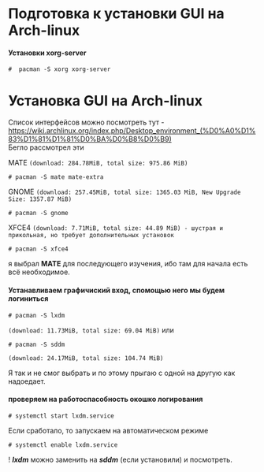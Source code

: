 # Подготовка к установки GUI на Arch-linux
#### Установки xorg-server
```text
#  pacman -S xorg xorg-server
```

# Установка GUI на Arch-linux
Список интерфейсов можно посмотреть тут - https://wiki.archlinux.org/index.php/Desktop_environment_(%D0%A0%D1%83%D1%81%D1%81%D0%BA%D0%B8%D0%B9)  
Бегло рассмотрел эти  

MATE `(download: 284.78MiB, total size: 975.86 MiB)`  
```text
# pacman -S mate mate-extra 
```

  
  GNOME `(download: 257.45MiB, total size: 1365.03 MiB, New Upgrade Size: 1357.87 MiB)`
```text
# pacman -S gnome  
```
  
  
  XFCE4 `(download: 7.71MiB, total size: 44.89 MiB) - шустрая и прикольная, но требует дополнительных установок`
```text
# pacman -S xfce4 
```


я выбрал __МАТЕ__ для последующего изучения, ибо там для начала есть всё необходимое.

#### Устанавливаем графичиский вход, спомощью него мы будем логиниться 
```text
# pacman -S lxdm 
``` 
`(download: 11.73MiB, total size: 69.04 MiB)`
или
```text
# pacman -S sddm 
```
`(download: 24.17MiB, total size: 104.74 MiB)`

Я так и не смог выбрать и по этому прыгаю с одной на другую как надоедает.

#### проверяем на работоспасобность окошко логирования
```text
# systemctl start lxdm.service
```
Если сработало, то запускаем на автоматическом режиме

```text
# systemctl enable lxdm.service
```
! ___lxdm___ можно заменить на ___sddm___ (если установили) и посмотреть.
